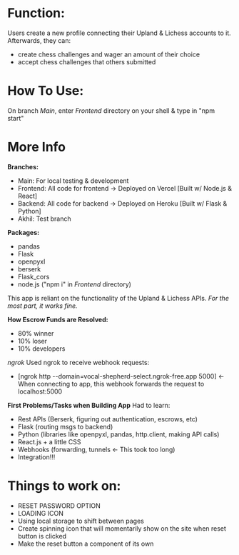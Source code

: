 # Function:
Users create a new profile connecting their Upland & Lichess accounts to it. 
Afterwards, they can: 
 - create chess challenges and wager an amount of their choice
 - accept chess challenges that others submitted

# How To Use:
On branch *Main*, enter *Frontend* directory on your shell & type in "npm start"

# More Info
**Branches:**
 - Main: For local testing & development
 - Frontend: All code for frontend -> Deployed on Vercel   [Built w/ Node.js & React]
 - Backend: All code for backend -> Deployed on Heroku     [Built w/ Flask & Python]
 - Akhil: Test branch

**Packages:**
 - pandas
 - Flask
 - openpyxl
 - berserk
 - Flask_cors
 - node.js ("npm i" in *Frontend* directory)




This app is reliant on the functionality of the Upland & Lichess APIs. _For the most part, it works fine._


**How Escrow Funds are Resolved:**
 - 80% winner
 - 10% loser
 - 10% developers



*ngrok*
Used ngrok to receive webhook requests: 
- [ngrok http --domain=vocal-shepherd-select.ngrok-free.app 5000]     <- When connecting to app, this webhook forwards the request to localhost:5000


**First Problems/Tasks when Building App**
Had to learn:
 - Rest APIs (Berserk, figuring out authentication, escrows, etc)
 - Flask (routing msgs to backend)
 - Python (libraries like openpyxl, pandas, http.client, making API calls)
 - React.js + a little CSS
 - Webhooks (forwarding, tunnels  <- This took too long)
 - Integration!!!


# Things to work on:
- RESET PASSWORD OPTION
- LOADING ICON
- Using local storage to shift between pages
- Create spinning icon that will momentarily show on the site when reset button is clicked
- Make the reset button a component of its own
